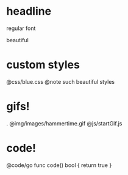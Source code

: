 # headline
regular font

beautiful
# custom styles
@css/blue.css
@note such beautiful styles

# gifs!

.
@img/images/hammertime.gif
@js/startGif.js

# code!
@code/go
  func code() bool {
    return true
  }